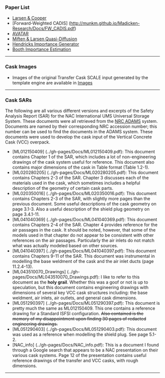 ### Paper List
* [Larsen & Cooper](http://munkm.github.io/Madicken-Research/Docs/cooper_larsen_WW.pdf)
* [Forward-Weighted CADIS] (http://munkm.github.io/Madicken-Research/Docs/FW_CADIS.pdf)
* [AVATAR](http://munkm.github.io/Madicken-Research/Docs/AVATAR.pdf)
* [Miften & Larsen Quasi-Diffusion](http://munkm.github.io/Madicken-Research/Docs/miften_larsen_quasidiffusion.pdf)
* [Hendricks Importance Generator](http://munkm.github.io/Madicken-Research/Docs/hendricks_importance_generator.pdf)
* [Booth Importance Estimation](http://munkm.github.io/Madicken-Research/Docs/booth_importance_estimation.pdf)

***

### Cask Images
* Images of the original Transfer Cask SCALE input generated by the template engine are available in [Images](../gh-pages/Images/)

***

### Cask SARs
The following are all various different versions and excerpts of the Safety Analysis Report (SAR) for the NAC International UMS Universal Storage System.
These documents were all retrieved from the [NRC ADAMS](http://www.nrc.gov/reading-rm/adams.html) system. Documents are named by their corresponding NRC accession number;
this number can be used to find the documents in the ADAMS system. These documents were used to develop the cask input of the Vertical Concrete Cask (VCC) overpack.
* [ML012150409] (../gh-pages/Docs/ML012150409.pdf): This document contains Chapter 1 of the SAR, which includes a lot of non-engineering drawings of the cask system useful for reference. This document also contains major dimensions of the cask in Table format (Table 1.2-1).
* [ML020280205] (../gh-pages/Docs/ML020280205.pdf): This document contains Chapters 2-3 of the SAR. Chapter 3 discusses each of the materials used in the cask, which sometimes includes a helpful description of the geometry of certain cask parts.
* [ML020350016] (../gh-pages/Docs/ML020350016.pdf): This document contains Chapters 2-3 of the SAR, with slightly more pages than the previous document. Some useful descriptions of the cask geometry on page 3.1-3. Also a useful description of the shield plug geometry on page 3.4.1-11.
* [ML041040369] (../gh-pages/Docs/ML041040369.pdf): This document contains Chapters 2-4 of the SAR. Chapter 4 provides reference for the air passages in the cask. It should be noted, however, that some of the models used in that chapter do not appear to be consistent with other references on the air passages. Particularly the air inlets do not match what was actually modeled based on other sources.
* [ML041040397] (../gh-pages/Docs/ML041040397.pdf): This document contains Chapters 9-11 of the SAR. This document was instrumental in modelling the base weldment of the cask and the air inlet ducts (page 11.2.4-13). 
* [ML043510070_Drawings] (../gh-pages/Docs/ML043510070_Drawings.pdf): I like to refer to this document as the **holy grail**. Whether this was a goof or not is up to speculation, but this document contains engineering drawings with dimensions of several key VCC cask structures including: the base weldment, air inlets, air outlets, and general cask dimensions.
* [ML051290397] (../gh-pages/Docs/ML051290397.pdf): This document is pretty much the same as ML012150409. This one contains a reference drawing for a Standard ISFSI configuration. ~~Also contained is the memory of my disappointment upon finding 30 pages of redacted engineering drawings.~~
* [ML051290403] (../gh-pages/Docs/ML051290403.pdf): This document was used as a reference when modelling the shield plug. See page 5.1-2.
* [NAC_info] (../gh-pages/Docs/NAC_info.pdf): This is a document I found through a Google search that appears to be a NAC presentation on their various cask systems. Page 12 of the presentation contains useful reference drawings of the transfer and VCC casks, with rough dimensions.


***

